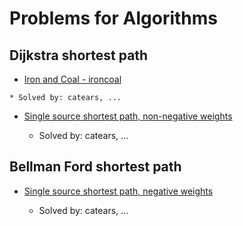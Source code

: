 # Problems for Algorithms

## Dijkstra shortest path

   * [Iron and Coal - ironcoal](https://open.kattis.com/problems/ironcoal)

   	* Solved by: catears, ...

   * [Single source shortest path, non-negative weights](https://open.kattis.com/problems/shortestpath1)

        * Solved by: catears, ...

## Bellman Ford shortest path

   * [Single source shortest path, negative weights](https://open.kattis.com/problems/shortestpath3)

        * Solved by: catears, ...